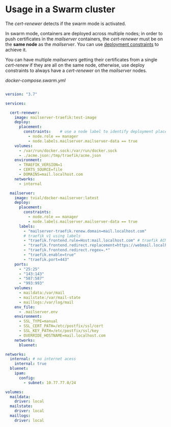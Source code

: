 # Usage in a Swarm cluster

The *cert-renewer* detects if the swarm mode is activated.

In swarm mode, containers are deployed across multiple nodes; in order to push certificates in the *mailserver* containers,
the *cert-renewer* must be on the **same node** as the *mailserver*. You can use [deployment constraints](https://success.docker.com/article/using-contraints-and-labels-to-control-the-placement-of-containers) to achieve it.

You can have multiple *mailservers* getting their certificates from a single *cert-renew* if they are all on the same node, otherwise, use deploy constraints to
always have a *cert-renewer* on the *mailserver* nodes.

_docker-compose.swarm.yml_
```yaml

version: "3.7"

services:

  cert-renewer:
    image: mailserver-traefik:test-image
    deploy:
      placement:
        constraints:    # use a node label to identify deployment placement 
          - node.role == manager
          - node.labels.mailserver.mailserver-data == true
    volumes:
      - /var/run/docker.sock:/var/run/docker.sock
      - ./acme.json:/tmp/traefik/acme.json
    environment:
      - TRAEFIK_VERSION=1
      - CERTS_SOURCE=file
      - DOMAINS=mail.localhost.com
    networks:
      - internal

  mailserver:
    image: tvial/docker-mailserver:latest
    deploy:
      placement:
        constraints:
          - node.role == manager
          - node.labels.mailserver.mailserver-data == true
      labels:
        - "mailserver-traefik.renew.domain=mail.localhost.com"
        # traefik v1 using labels
        - "traefik.frontend.rule=Host:mail.localhost.com" # traefik ACME will handle creation of certificates for this domain
        - "traefik.frontend.redirect.replacement=https://webmail.localhost.com/" # redirect access to smtp/imap domain to and other domain (e.g. webmail or autoconfig)
        - "traefik.frontend.redirect.regex=.*"
        - "traefik.enable=true"
        - "traefik.port=443"
    ports:
      - "25:25"
      - "143:143"
      - "587:587"
      - "993:993"
    volumes:
      - maildata:/var/mail
      - mailstate:/var/mail-state
      - maillogs:/var/log/mail
    env_file:
      - .mailserver.env
    environment:
      - SSL_TYPE=manual
      - SSL_CERT_PATH=/etc/postfix/ssl/cert
      - SSL_KEY_PATH=/etc/postfix/ssl/key
      - OVERRIDE_HOSTNAME=mail.localhost.com
    networks:
      bluenet:

networks:
  internal: # no internet acess
    internal: true
  bluenet:
    ipam:
      config:
        - subnet: 10.77.77.0/24

volumes:
  maildata:
    driver: local
  mailstate:
    driver: local
  maillogs:
    driver: local

```